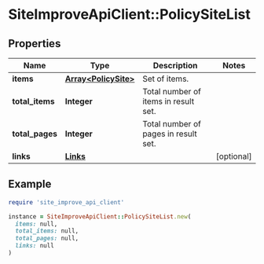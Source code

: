 # SiteImproveApiClient::PolicySiteList

## Properties

| Name | Type | Description | Notes |
| ---- | ---- | ----------- | ----- |
| **items** | [**Array&lt;PolicySite&gt;**](PolicySite.md) | Set of items. |  |
| **total_items** | **Integer** | Total number of items in result set. |  |
| **total_pages** | **Integer** | Total number of pages in result set. |  |
| **links** | [**Links**](Links.md) |  | [optional] |

## Example

```ruby
require 'site_improve_api_client'

instance = SiteImproveApiClient::PolicySiteList.new(
  items: null,
  total_items: null,
  total_pages: null,
  links: null
)
```

